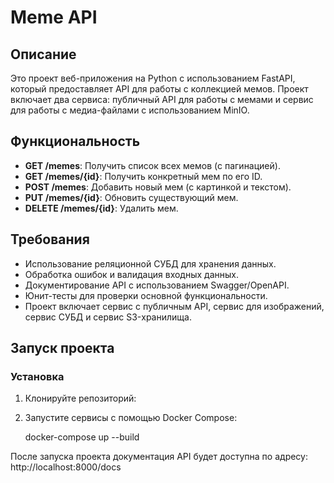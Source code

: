 # Meme API

## Описание

Это проект веб-приложения на Python 
с использованием FastAPI, 
который предоставляет API для работы
с коллекцией мемов. 
Проект включает два сервиса:
публичный API для работы с мемами 
и сервис для работы с медиа-файлами 
с использованием MinIO.

## Функциональность

- **GET /memes**: Получить список всех мемов (с пагинацией).
- **GET /memes/{id}**: Получить конкретный мем по его ID.
- **POST /memes**: Добавить новый мем (с картинкой и текстом).
- **PUT /memes/{id}**: Обновить существующий мем.
- **DELETE /memes/{id}**: Удалить мем.

## Требования

- Использование реляционной СУБД для хранения данных.
- Обработка ошибок и валидация входных данных.
- Документирование API с использованием Swagger/OpenAPI.
- Юнит-тесты для проверки основной функциональности.
- Проект включает сервис с публичным API, сервис для изображений, сервис СУБД и сервис S3-хранилища.

## Запуск проекта

### Установка

1. Клонируйте репозиторий:
   
2. Запустите сервисы с помощью Docker Compose:
    
    docker-compose up --build



После запуска проекта документация API будет доступна по адресу:
  http://localhost:8000/docs




